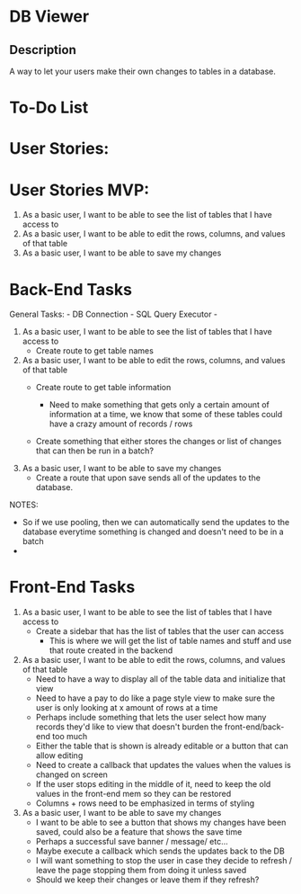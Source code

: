 # DB Viewer

## Description
A way to let your users make their own changes to tables in a database. 

# To-Do List 

# User Stories:
<!-- As a basic user, I want to be able to login and logout so that I can access the application whenever I want
    - Login / Logout Front-End Components
    - User Information DB Component
    - Don't need a signup page because the user won't be signing up 
As a basic user, I want to be able to see the tables that I am assigned to be able to see which tables that I have access to
As a basic user, I want to be able to click on the tables to see what information is stored inside 
As a basic user, I want to be able to edit information in the tables to make sure the tables have all of the correct information
As a basic user, I want to be able to save the changes that I made to have my changes become permanent 
As a basic user, I want to be able to see the history of my changes to see what my last changes were and correct them if necessary (optional)
As a basic user, I want to be able to manage my login information to guarantee my usability of the application
As an admin, I want to be able to add users so that the users can go in and edit the information
As an admin, I want to be able to  -->

# User Stories MVP:
1. As a basic user, I want to be able to see the list of tables that I have access to 
2. As a basic user, I want to be able to edit the rows, columns, and values of that table 
3. As a basic user, I want to be able to save my changes 

# Back-End Tasks 
General Tasks:
    - DB Connection 
    - SQL Query Executor
    - 
1. As a basic user, I want to be able to see the list of tables that I have access to 
    - Create route to get table names
2. As a basic user, I want to be able to edit the rows, columns, and values of that table 
    - Create route to get table information 
        - Need to make something that gets only a certain amount of information at a time, we know that some of these tables could have a crazy amount of records / rows 
        
    - Create something that either stores the changes or list of changes that can then be run in a batch?
3. As a basic user, I want to be able to save my changes 
    - Create a route that upon save sends all of the updates to the database.

NOTES:
- So if we use pooling, then we can automatically send the updates to the database everytime something is changed and doesn't need to be in a batch
-



# Front-End Tasks
1. As a basic user, I want to be able to see the list of tables that I have access to 
    - Create a sidebar that has the list of tables that the user can access 
        - This is where we will get the list of table names and stuff and use that route created in the backend 
2. As a basic user, I want to be able to edit the rows, columns, and values of that table 
    - Need to have a way to display all of the table data and initialize that view
    - Need to have a pay to do like a page style view to make sure the user is only looking at x amount of rows at a time
    - Perhaps include something that lets the user select how many records they'd like to view that doesn't burden the front-end/back-end too much
    - Either the table that is shown is already editable or a button that can allow editing 
    - Need to create a callback that updates the values when the values is changed on screen 
    - If the user stops editing in the middle of it, need to keep the old values in the front-end mem so they can be restored 
    - Columns + rows need to be emphasized in terms of styling 
3. As a basic user, I want to be able to save my changes 
    - I want to be able to see a button that shows my changes have been saved, could also be a feature that shows the save time
    - Perhaps a successful save banner / message/ etc...
    - Maybe execute a callback which sends the updates back to the DB 
    - I will want something to stop the user in case they decide to refresh / leave the page stopping them from doing it unless saved
    - Should we keep their changes or leave them if they refresh?

